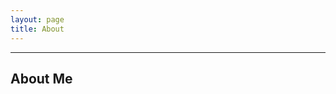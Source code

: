 ```yaml
---
layout: page
title: About
---
```


--------------------------------------------------------------------------------

## About Me
